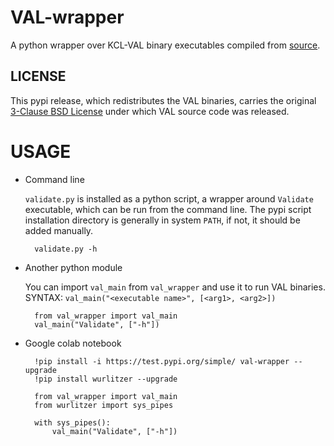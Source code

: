 # VAL-wrapper
A python wrapper over KCL-VAL binary executables compiled from [source](https://github.com/KCL-Planning/VAL).


LICENSE
-------

This pypi release, which redistributes the VAL binaries, carries the original [3-Clause BSD License](https://github.com/KCL-Planning/VAL/blob/3c7a1f330bdab0ba28a4762bb45c3f06c27fb6d4/LICENSE) under which VAL source code was released.

# USAGE

- Command line 

    `validate.py` is installed as a python script, a wrapper around `Validate` executable, which can be run from the command line. The pypi script installation directory is generally in system `PATH`, if not, it should be added manually.

        validate.py -h

- Another python module

    You can import `val_main` from `val_wrapper` and use it to run VAL binaries. SYNTAX: `val_main("<executable name>", [<arg1>, <arg2>])`

        from val_wrapper import val_main
        val_main("Validate", ["-h"])

- Google colab notebook

        !pip install -i https://test.pypi.org/simple/ val-wrapper --upgrade
        !pip install wurlitzer --upgrade

        from val_wrapper import val_main
        from wurlitzer import sys_pipes

        with sys_pipes():
            val_main("Validate", ["-h"])
